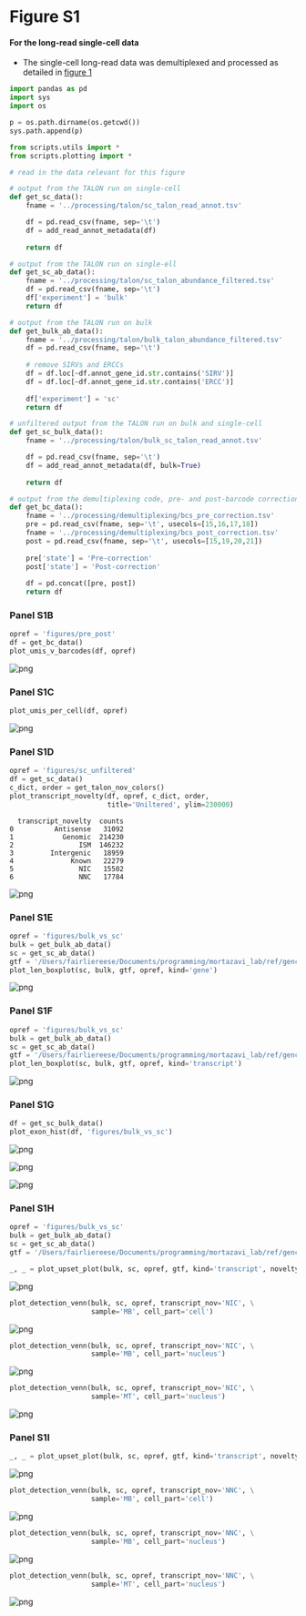 # Figure S1

#### For the long-read single-cell data
* The single-cell long-read data was demultiplexed and processed as detailed in [figure 1](https://github.com/fairliereese/2021_c2c12/tree/master/figure_1)

```python
import pandas as pd
import sys
import os

p = os.path.dirname(os.getcwd())
sys.path.append(p)

from scripts.utils import *
from scripts.plotting import *
```


```python
# read in the data relevant for this figure

# output from the TALON run on single-cell
def get_sc_data():
    fname = '../processing/talon/sc_talon_read_annot.tsv'

    df = pd.read_csv(fname, sep='\t')
    df = add_read_annot_metadata(df)
    
    return df

# output from the TALON run on single-ell
def get_sc_ab_data():
    fname = '../processing/talon/sc_talon_abundance_filtered.tsv'
    df = pd.read_csv(fname, sep='\t')    
    df['experiment'] = 'bulk'
    return df

# output from the TALON run on bulk
def get_bulk_ab_data():
    fname = '../processing/talon/bulk_talon_abundance_filtered.tsv'
    df = pd.read_csv(fname, sep='\t')
    
    # remove SIRVs and ERCCs
    df = df.loc[~df.annot_gene_id.str.contains('SIRV')]
    df = df.loc[~df.annot_gene_id.str.contains('ERCC')]
    
    df['experiment'] = 'sc'
    return df

# unfiltered output from the TALON run on bulk and single-cell
def get_sc_bulk_data():
    fname = '../processing/talon/bulk_sc_talon_read_annot.tsv'

    df = pd.read_csv(fname, sep='\t')
    df = add_read_annot_metadata(df, bulk=True)
    
    return df

# output from the demultiplexing code, pre- and post-barcode correction
def get_bc_data():
    fname = '../processing/demultiplexing/bcs_pre_correction.tsv'
    pre = pd.read_csv(fname, sep='\t', usecols=[15,16,17,18])
    fname = '../processing/demultiplexing/bcs_post_correction.tsv'
    post = pd.read_csv(fname, sep='\t', usecols=[15,19,20,21])
    
    pre['state'] = 'Pre-correction'
    post['state'] = 'Post-correction'
    
    df = pd.concat([pre, post])
    return df    
```

### Panel S1B


```python
opref = 'figures/pre_post'
df = get_bc_data()
plot_umis_v_barcodes(df, opref)	
```


    
![png](figures/output_3_0.png)
    


### Panel S1C


```python
plot_umis_per_cell(df, opref)	
```
    
![png](figures/output_5_1.png)
    


### Panel S1D


```python
opref = 'figures/sc_unfiltered'
df = get_sc_data()
c_dict, order = get_talon_nov_colors()
plot_transcript_novelty(df, opref, c_dict, order,
                        title='Uniltered', ylim=230000)
```

      transcript_novelty  counts
    0          Antisense   31092
    1            Genomic  214230
    2                ISM  146232
    3         Intergenic   18959
    4              Known   22279
    5                NIC   15502
    6                NNC   17784



    
![png](figures/output_7_1.png)
    


### Panel S1E


```python
opref = 'figures/bulk_vs_sc'
bulk = get_bulk_ab_data()
sc = get_sc_ab_data()
gtf = '/Users/fairliereese/Documents/programming/mortazavi_lab/ref/gencode.vM21/gencode.vM21.annotation.gtf'
plot_len_boxplot(sc, bulk, gtf, opref, kind='gene')
```


    
![png](figures/output_9_0.png)
    


### Panel S1F


```python
opref = 'figures/bulk_vs_sc'
bulk = get_bulk_ab_data()
sc = get_sc_ab_data()
gtf = '/Users/fairliereese/Documents/programming/mortazavi_lab/ref/gencode.vM21/gencode.vM21.annotation.gtf'
plot_len_boxplot(sc, bulk, gtf, opref, kind='transcript')
```


    
![png](figures/output_11_0.png)
    


### Panel S1G


```python
df = get_sc_bulk_data()
plot_exon_hist(df, 'figures/bulk_vs_sc')
```

    
![png](figures/output_13_1.png)
    



    
![png](figures/output_13_2.png)
    



    
![png](figures/output_13_3.png)
    


### Panel S1H


```python
opref = 'figures/bulk_vs_sc'
bulk = get_bulk_ab_data()
sc = get_sc_ab_data()
gtf = '/Users/fairliereese/Documents/programming/mortazavi_lab/ref/gencode.vM21/gencode.vM21.annotation.gtf'
```


```python
_, _ = plot_upset_plot(bulk, sc, opref, gtf, kind='transcript', novelty='NIC')
```


    
![png](figures/output_16_0.png)
    



```python
plot_detection_venn(bulk, sc, opref, transcript_nov='NIC', \
                    sample='MB', cell_part='cell')
```


    
![png](figures/output_17_0.png)
    



```python
plot_detection_venn(bulk, sc, opref, transcript_nov='NIC', \
                    sample='MB', cell_part='nucleus')
```


    
![png](output_18_0.png)
    



```python
plot_detection_venn(bulk, sc, opref, transcript_nov='NIC', \
                    sample='MT', cell_part='nucleus')
```


    
![png](figures/output_19_0.png)
    


### Panel S1I


```python
_, _ = plot_upset_plot(bulk, sc, opref, gtf, kind='transcript', novelty='NNC')
```


    
![png](figures/output_21_0.png)
    



```python
plot_detection_venn(bulk, sc, opref, transcript_nov='NNC', \
                    sample='MB', cell_part='cell')
```


    
![png](figures/output_22_0.png)
    



```python
plot_detection_venn(bulk, sc, opref, transcript_nov='NNC', \
                    sample='MB', cell_part='nucleus')
```


    
![png](figures/output_23_0.png)
    



```python
plot_detection_venn(bulk, sc, opref, transcript_nov='NNC', \
                    sample='MT', cell_part='nucleus')
```


    
![png](figures/output_24_0.png)
    
